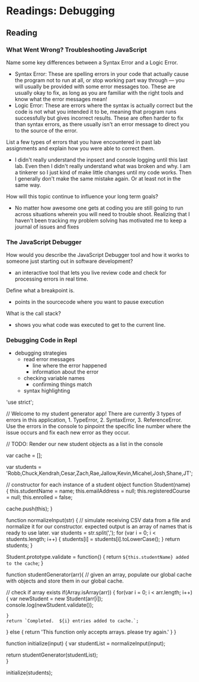 # Readings: Debugging

## Reading

### What Went Wrong? Troubleshooting JavaScript 

Name some key differences between a Syntax Error and a Logic Error.
* Syntax Error: These are spelling errors in your code that actually cause the program not to run at all, or stop working part way through — you will usually be provided with some error messages too. These are usually okay to fix, as long as you are familiar with the right tools and know what the error messages mean!
* Logic Error: These are errors where the syntax is actually correct but the code is not what you intended it to be, meaning that program runs successfully but gives incorrect results. These are often harder to fix than syntax errors, as there usually isn't an error message to direct you to the source of the error.

List a few types of errors that you have encountered in past lab assignments and explain how you were able to correct them.
* I didn't really understand the inpsect and console logging until this last lab.  Even then I didn't really understand what was broken and why.  I am a tinkerer so I just kind of make little changes until my code works.  Then I generally don't make the same mistake again.  Or at least not in the same way.

How will this topic continue to influence your long term goals?
* No matter how awesome one gets at coding you are still going to run across situations wherein you will need to trouble shoot.  Realizing that I haven't been tracking my problem solving has motivated me to keep a journal of issues and fixes

### The JavaScript Debugger

How would you describe the JavaScript Debugger tool and how it works to someone just starting out in software development?
* an interactive tool that lets you live review code and check for processing errors in real time.  

Define what a breakpoint is.
* points in the sourcecode where you want to pause execution

What is the call stack?
* shows you what code was executed to get to the current line.


### Debugging Code in Repl

* debugging strategies
  * read error messages
    * line where the error happened
    * information about the error
  * checking variable names
    * confirming things match
  * syntax highlighting

'use strict';

// Welcome to my student generator app!  There are currently 3 types of errors in this application, 1. TypeError, 2. SyntaxError, 3. ReferenceError.  Use the errors in the console to pinpoint the specific line number where the issue occurs and fix each new error as they occur.

// TODO:  Render our new student objects as a list in the console

var cache = [];

var students = 'Robb,Chuck,Kendrah,Cesar,Zach,Rae,Jallow,Kevin,Micahel,Josh,Shane,JT';

// constructor for each instance of a student object
function Student(name) {
  this.studentName = name;
  this.emailAddress = null;
  this.registeredCourse = null;
  this.enrolled = false;

  cache.push(this);
  }

function normalizeInput(str) {
  // simulate receiving CSV data from a file and normalize it for our constructor.  expected output is an array of names that is ready to use later.
  var students = str.split(',');
  for (var i = 0; i < students.length; i++) {
    students[i] = students[i].toLowerCase();
  }
  return students;
}

Student.prototype.validate = function() {
  return `${this.studentName} added to the cache`;
}

function studentGenerator(arr){
  // given an array, populate our global cache with objects and store them in our global cache.

  // check if array exists
  if(Array.isArray(arr)) {
    for(var i = 0; i < arr.length; i++){
      var newStudent = new Student(arr[i]);  
      console.log(newStudent.validate());
      
    }
    return `Completed.  ${i} entries added to cache.`;
  }
  else {
    return 'This function only accepts arrays.  please try again.'
  }
}

function initialize(input) {
  var studentList = normalizeInput(input);
  
  return studentGenerator(studentList);  
}

initialize(students);
